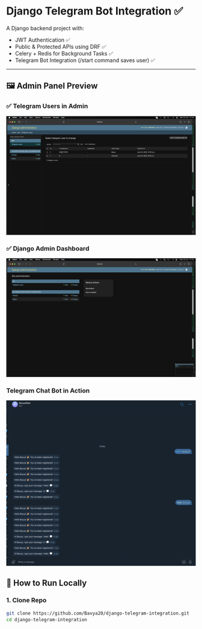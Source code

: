 # Django Telegram Bot Integration ✅

A Django backend project with:

- JWT Authentication ✅
- Public & Protected APIs using DRF ✅
- Celery + Redis for Background Tasks ✅
- Telegram Bot Integration (/start command saves user) ✅

---
## 🖼️ Admin Panel Preview

### ✅ Telegram Users in Admin
![Telegram Admin Screenshot 1](screenshots/telegram-admin-1.png)

### ✅ Django Admin Dashboard
![Telegram Admin Screenshot 2](screenshots/telegram-admin-2.png)
### Telegram Chat Bot in Action

![Telegram Chat](screenshots/telegram_chat_bot.png)


## 🚀 How to Run Locally

### 1. Clone Repo

```bash
git clone https://github.com/Bavya20/django-telegram-integration.git
cd django-telegram-integration
